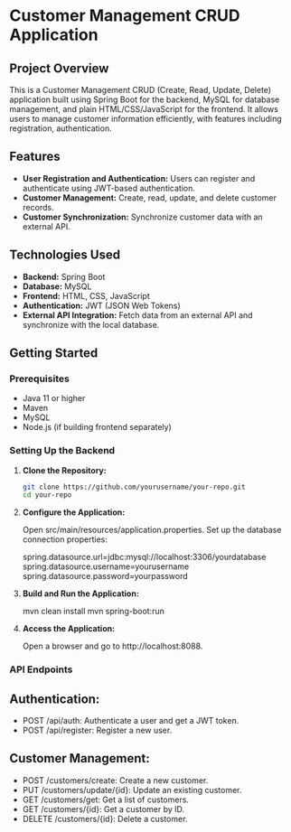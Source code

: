# Customer Management CRUD Application

## Project Overview

This is a Customer Management CRUD (Create, Read, Update, Delete) application built using Spring Boot for the backend, MySQL for database management, and plain HTML/CSS/JavaScript for the frontend. It allows users to manage customer information efficiently, with features including registration, authentication.

## Features

- **User Registration and Authentication:** Users can register and authenticate using JWT-based authentication.
- **Customer Management:** Create, read, update, and delete customer records.
- **Customer Synchronization:** Synchronize customer data with an external API.

## Technologies Used

- **Backend:** Spring Boot
- **Database:** MySQL
- **Frontend:** HTML, CSS, JavaScript
- **Authentication:** JWT (JSON Web Tokens)
- **External API Integration:** Fetch data from an external API and synchronize with the local database.

## Getting Started

### Prerequisites

- Java 11 or higher
- Maven
- MySQL
- Node.js (if building frontend separately)

### Setting Up the Backend

1. **Clone the Repository:**

   ```bash
   git clone https://github.com/yourusername/your-repo.git
   cd your-repo

2. **Configure the Application:**

    Open src/main/resources/application.properties.
    Set up the database connection properties:

    spring.datasource.url=jdbc:mysql://localhost:3306/yourdatabase
    spring.datasource.username=yourusername
    spring.datasource.password=yourpassword

3. **Build and Run the Application:**

    mvn clean install
    mvn spring-boot:run

4. **Access the Application:**    

    Open a browser and go to http://localhost:8088.


### API Endpoints

## Authentication:

- POST /api/auth: Authenticate a user and get a JWT token.
- POST /api/register: Register a new user.

## Customer Management:

- POST /customers/create: Create a new customer.
- PUT /customers/update/{id}: Update an existing customer.
- GET /customers/get: Get a list of customers.
- GET /customers/{id}: Get a customer by ID.
- DELETE /customers/{id}: Delete a customer.

